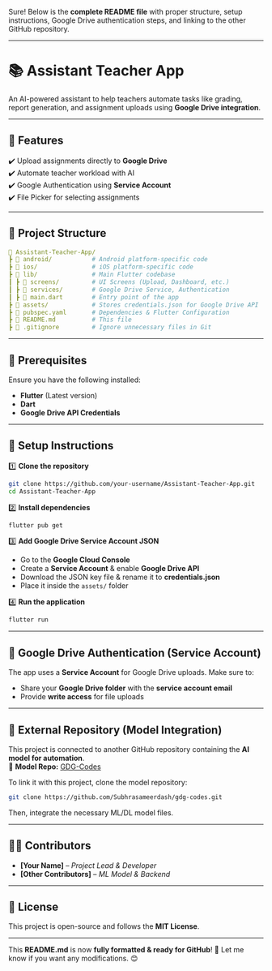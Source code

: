 Sure! Below is the **complete README file** with proper structure, setup instructions, Google Drive authentication steps, and linking to the other GitHub repository.  

---

# **📚 Assistant Teacher App**
An AI-powered assistant to help teachers automate tasks like grading, report generation, and assignment uploads using **Google Drive integration**.

---

## **🚀 Features**
✔️ Upload assignments directly to **Google Drive**  
✔️ Automate teacher workload with AI  
✔️ Google Authentication using **Service Account**  
✔️ File Picker for selecting assignments  

---

## **📂 Project Structure**
```yaml
📂 Assistant-Teacher-App/
┣ 📂 android/           # Android platform-specific code
┣ 📂 ios/               # iOS platform-specific code
┣ 📂 lib/               # Main Flutter codebase
┃ ┣ 📂 screens/         # UI Screens (Upload, Dashboard, etc.)
┃ ┣ 📂 services/        # Google Drive Service, Authentication
┃ ┣ 📄 main.dart        # Entry point of the app
┣ 📂 assets/            # Stores credentials.json for Google Drive API
┣ 📄 pubspec.yaml       # Dependencies & Flutter Configuration
┣ 📄 README.md          # This file
┣ 📄 .gitignore         # Ignore unnecessary files in Git
```

---

## **📌 Prerequisites**
Ensure you have the following installed:
- **Flutter** (Latest version)  
- **Dart**  
- **Google Drive API Credentials**  

---

## **🔧 Setup Instructions**
1️⃣ **Clone the repository**  
```sh
git clone https://github.com/your-username/Assistant-Teacher-App.git
cd Assistant-Teacher-App
```

2️⃣ **Install dependencies**  
```sh
flutter pub get
```

3️⃣ **Add Google Drive Service Account JSON**  
- Go to the **Google Cloud Console**  
- Create a **Service Account** & enable **Google Drive API**  
- Download the JSON key file & rename it to **credentials.json**  
- Place it inside the `assets/` folder  

4️⃣ **Run the application**  
```sh
flutter run
```

---

## **📡 Google Drive Authentication (Service Account)**
The app uses a **Service Account** for Google Drive uploads. Make sure to:
- Share your **Google Drive folder** with the **service account email**  
- Provide **write access** for file uploads  

---

## **🔗 External Repository (Model Integration)**
This project is connected to another GitHub repository containing the **AI model for automation**.  
🔗 **Model Repo:** [GDG-Codes](https://github.com/Subhrasameerdash/gdg-codes)  

To link it with this project, clone the model repository:  
```sh
git clone https://github.com/Subhrasameerdash/gdg-codes.git
```
Then, integrate the necessary ML/DL model files.

---

## **👨‍💻 Contributors**
- **[Your Name]** – *Project Lead & Developer*
- **[Other Contributors]** – *ML Model & Backend*

---

## **📜 License**
This project is open-source and follows the **MIT License**.

---

This **README.md** is now **fully formatted & ready for GitHub**! 🚀 Let me know if you want any modifications. 😊
